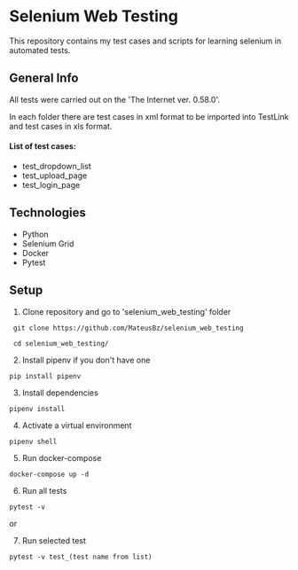 # Selenium Web Testing

 This repository contains my test cases and scripts for learning selenium in automated tests.





## General Info
 All tests were carried out on the 'The Internet ver. 0.58.0'.

In each folder there are test cases in xml format to be imported into TestLink and test cases in xls format.

#### List of test cases:
- test_dropdown_list
- test_upload_page
- test_login_page


## Technologies
- Python
- Selenium Grid
- Docker
- Pytest

## Setup
1. Clone repository and go to 'selenium_web_testing' folder
```
 git clone https://github.com/MateusBz/selenium_web_testing

 cd selenium_web_testing/
```
2. Install pipenv if you don't have one
```
pip install pipenv
```
3. Install dependencies
```
pipenv install
```
4. Activate a virtual environment
```
pipenv shell
```
5. Run docker-compose
```
docker-compose up -d
```
6. Run all tests
```
pytest -v
```
or

7. Run selected test
```
pytest -v test_(test name from list)
```
